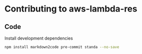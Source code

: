 # Contributing to aws-lambda-res

## Code

Install development dependencies

```bash
npm install markdown2code pre-commit standa --no-save
```


